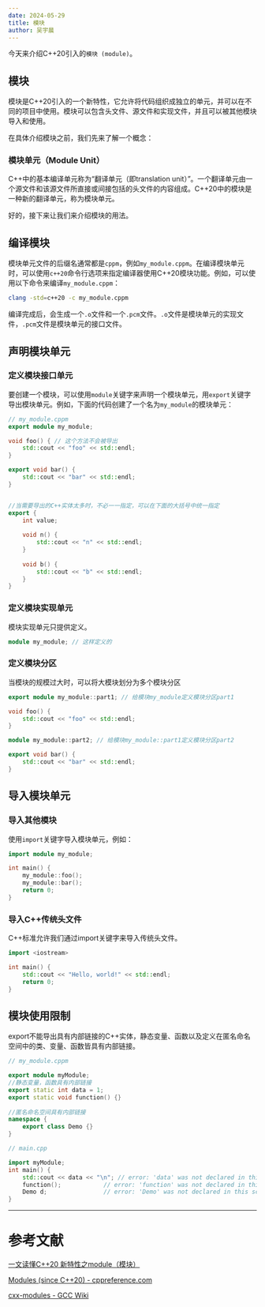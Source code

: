 ```yaml
---
date: 2024-05-29
title: 模块
author: 吴宇晨
---
```


今天来介绍C++20引入的`模块 (module)`。

## 模块

模块是C++20引入的一个新特性，它允许将代码组织成独立的单元，并可以在不同的项目中使用。模块可以包含头文件、源文件和实现文件，并且可以被其他模块导入和使用。

在具体介绍模块之前，我们先来了解一个概念：

### 模块单元（Module Unit）

C++中的基本编译单元称为“翻译单元（即translation unit）”。一个翻译单元由一个源文件和该源文件所直接或间接包括的头文件的内容组成。C++20中的模块是一种新的翻译单元，称为模块单元。

好的，接下来让我们来介绍模块的用法。

## 编译模块

模块单元文件的后缀名通常都是`cppm`，例如`my_module.cppm`。在编译模块单元时，可以使用`c++20`命令行选项来指定编译器使用C++20模块功能。例如，可以使用以下命令来编译`my_module.cppm`：

```bash
clang -std=c++20 -c my_module.cppm
```

编译完成后，会生成一个`.o`文件和一个`.pcm`文件。`.o`文件是模块单元的实现文件，`.pcm`文件是模块单元的接口文件。

## 声明模块单元

### 定义模块接口单元

要创建一个模块，可以使用`module`关键字来声明一个模块单元，用`export`关键字导出模块单元。例如，下面的代码创建了一个名为`my_module`的模块单元：

```cpp
// my_module.cppm
export module my_module;

void foo() { // 这个方法不会被导出
    std::cout << "foo" << std::endl;
}

export void bar() {
    std::cout << "bar" << std::endl;
}


//当需要导出的C++实体太多时，不必一一指定，可以在下面的大括号中统一指定
export {
    int value;
    
    void n() {
        std::cout << "n" << std::endl;
    }
    
    void b() {
        std::cout << "b" << std::endl;
    }
}
```

### 定义模块实现单元

模块实现单元只提供定义。

```cpp
module my_module; // 这样定义的
```

### 定义模块分区

当模块的规模过大时，可以将大模块划分为多个模块分区

```cpp
export module my_module::part1; // 给模块my_module定义模块分区part1

void foo() {
    std::cout << "foo" << std::endl;
}

module my_module::part2; // 给模块my_module::part1定义模块分区part2

export void bar() {
    std::cout << "bar" << std::endl;
}
```

## 导入模块单元

### 导入其他模块

使用`import`关键字导入模块单元，例如：

```cpp
import module my_module;

int main() {
    my_module::foo();
    my_module::bar();
    return 0;
}
```

### 导入C++传统头文件

C++标准允许我们通过import关键字来导入传统头文件。

```cpp
import <iostream>

int main() {
    std::cout << "Hello, world!" << std::endl;
    return 0;
}
```

## 模块使用限制

export不能导出具有内部链接的C++实体，静态变量、函数以及定义在匿名命名空间中的类、变量、函数皆具有内部链接。

```cpp
// my_module.cppm

export module myModule;
//静态变量，函数具有内部链接
export static int data = 1; 
export static void function() {} 
 
//匿名命名空间具有内部链接
namespace {
    export class Demo {} 
}
```

```cpp
// main.cpp

import myModule;
int main() { 
    std::cout << data << "\n"; // error: 'data' was not declared in this scope
    function();            // error: 'function' was not declared in this scope
    Demo d;                // error: 'Demo' was not declared in this scope
}
```

---

# 参考文献

[一文读懂C++20 新特性之module（模块）](https://blog.csdn.net/Jxianxu/article/details/127499762)

[Modules (since C++20) - cppreference.com](https://en.cppreference.com/w/cpp/language/modules)

[cxx-modules - GCC Wiki](https://gcc.gnu.org/wiki/cxx-modules)